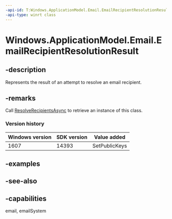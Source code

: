 ```yaml
---
-api-id: T:Windows.ApplicationModel.Email.EmailRecipientResolutionResult
-api-type: winrt class
---
```


<!-- Class syntax.
public class EmailRecipientResolutionResult : Windows.ApplicationModel.Email.IEmailRecipientResolutionResult, Windows.ApplicationModel.Email.IEmailRecipientResolutionResult2
-->

# Windows.ApplicationModel.Email.EmailRecipientResolutionResult

## -description
Represents the result of an attempt to resolve an email recipient.

## -remarks
Call [ResolveRecipientsAsync](emailmailbox_resolverecipientsasync_1555064140.md) to retrieve an instance of this class.

### Version history

| Windows version | SDK version | Value added |
| -- | -- | -- |
| 1607 | 14393 | SetPublicKeys |

## -examples

## -see-also

## -capabilities
email, emailSystem
